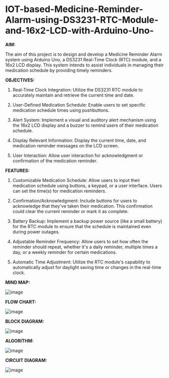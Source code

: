# IOT-based-Medicine-Reminder-Alarm-using-DS3231-RTC-Module-and-16x2-LCD-with-Arduino-Uno-

**AIM:**

The aim of this project is to design and develop a Medicine Reminder Alarm system using Arduino Uno, a DS3231 Real-Time Clock (RTC) module, and a 16x2 LCD display. This system intends to assist individuals in managing their medication schedule by providing timely reminders.

**OBJECTIVES:**

1. Real-Time Clock Integration: Utilize the DS3231 RTC module to accurately maintain and retrieve the current time and date.

2. User-Defined Medication Schedule: Enable users to set specific medication schedule times using pushbuttons.

3. Alert System: Implement a visual and auditory alert mechanism using the 16x2 LCD display and a buzzer to remind users of their medication schedule.

4. Display Relevant Information: Display the current time, date, and medication reminder messages on the LCD screen.

5. User Interaction: Allow user interaction for acknowledgment or confirmation of the medication reminder.

**FEATURES:**

1. Customizable Medication Schedule: Allow users to input their medication schedule using buttons, a keypad, or a user interface. Users can set the time(s) for medication reminders.

2. Confirmation/Acknowledgment: Include buttons for users to acknowledge that they've taken their medication. This confirmation could clear the current reminder or mark it as complete.

3. Battery Backup: Implement a backup power source (like a small battery) for the RTC module to ensure that the schedule is maintained even during power outages.

4. Adjustable Reminder Frequency: Allow users to set how often the reminder should repeat, whether it's a daily reminder, multiple times a day, or a weekly reminder for certain medications.

5. Automatic Time Adjustment: Utilize the RTC module's capability to automatically adjust for daylight saving time or changes in the real-time clock.

**MIND MAP:**

![image](https://github.com/vijethk3904/IOT-based-Medicine-Reminder-Alarm-using-DS3231-RTC-Module-and-16x2-LCD-with-Arduino-Uno-/assets/149647654/8c2ec343-1081-481b-97c9-cb84fa4c96d2)

**FLOW CHART:**

![image](https://github.com/vijethk3904/IOT-based-Medicine-Reminder-Alarm-using-DS3231-RTC-Module-and-16x2-LCD-with-Arduino-Uno-/assets/149647654/5c863725-0308-4826-b57b-d4f6b976f583)


**BLOCK DIAGRAM:**

![image](https://github.com/vijethk3904/IOT-based-Medicine-Reminder-Alarm-using-DS3231-RTC-Module-and-16x2-LCD-with-Arduino-Uno-/assets/149647654/131af513-c749-4249-af8c-c3eac67ebbaf)


**ALGORITHM:**

![image](https://github.com/vijethk3904/IOT-based-Medicine-Reminder-Alarm-using-DS3231-RTC-Module-and-16x2-LCD-with-Arduino-Uno-/assets/149647654/c7de2022-b085-446e-b0e9-0ce723c0d654)

**CIRCUIT DIAGRAM:**

![image](https://github.com/vijethk3904/IOT-based-Medicine-Reminder-Alarm-using-DS3231-RTC-Module-and-16x2-LCD-with-Arduino-Uno-/assets/149647654/48ad650a-7963-4d8c-b1b7-288ae858962f)
